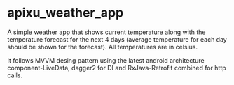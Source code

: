 # apixu_weather_app
A simple weather app that shows current temperature along with the temperature forecast for the next 4 days (average temperature for each day should be shown for the forecast).  All temperatures are in celsius. 

It follows MVVM desing pattern using the latest android architecture component-LiveData, dagger2 for DI and RxJava-Retrofit combined for http calls.

